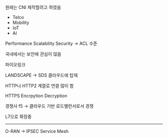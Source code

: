 원래는 CNI 제작할려고 하였음

- Telco
- Mobility
- IoT
- AI

Performance
Scalability
Security -> ACL 수준

국내에서는 보안에 관심이 많음

파이오링크

LANDSCAPE -> SDS 클라우드에 탑재

HTTP나 HTTP2 계열로 연결 많이 함

HTTPS Encrpytion Decryption

경쟁사 f5
-> 클라우드 기반 로드밸런서로서 경쟁

L7으로 확장중

---
O-RAN
-> IPSEC Service Mesh